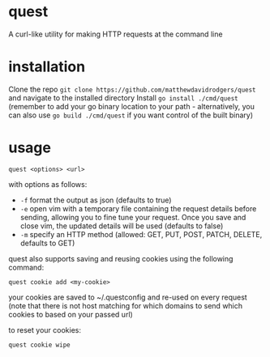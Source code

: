 # quest

A curl-like utility for making HTTP requests at the command line

# installation

Clone the repo `git clone https://github.com/matthewdavidrodgers/quest` and navigate to the installed directory
Install `go install ./cmd/quest` (remember to add your go binary location to your path - alternatively, you can also use `go build ./cmd/quest` if you want control of the built binary)

# usage

`quest <options> <url>`

with options as follows:
- `-f` format the output as json (defaults to true)
- `-e` open vim with a temporary file containing the request details before sending, allowing you to fine tune your request. Once you save and close vim, the updated details will be used (defaults to false)
- `-m` specify an HTTP method (allowed: GET, PUT, POST, PATCH, DELETE, defaults to GET)

quest also supports saving and reusing cookies using the following command:

`quest cookie add <my-cookie>`

your cookies are saved to ~/.questconfig and re-used on every request (note that there is not host matching for which domains to send which cookies to based on your passed url)

to reset your cookies:

`quest cookie wipe`
